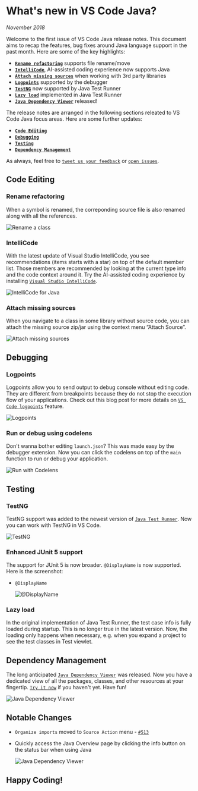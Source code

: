 # What's new in VS Code Java?

_November 2018_

Welcome to the first issue of VS Code Java release notes. This document aims to
recap the features, bug fixes around Java language support in the past month.
Here are some of the key highlights:

-   **[`Rename refactoring`](#rename-refactoring)** supports file rename/move
-   **[`IntelliCode`](#intellicode)**, AI-assisted coding experience now supports
    Java
-   **[`Attach missing sources`](#attach-missing-sources)** when working with 3rd
    party libraries
-   **[`Logpoints`](#logpoints)** supported by the debugger
-   **[`TestNG`](#testng)** now supported by Java Test Runner
-   **[`Lazy load`](#lazy-load)** implemented in Java Test Runner
-   **[`Java Dependency Viewer`](#dependency-management)** released!

The release notes are arranged in the following sections releated to VS Code
Java focus areas. Here are some further updates:

-   **[`Code Editing`](#code-editing)**
-   **[`Debugging`](#debugging)**
-   **[`Testing`](#testing)**
-   **[`Dependency Management`](#dependency-management)**

As always, feel free to
[`tweet us your feedback`](https://twitter.com/intent/tweet?via=code&hashtags=Java%2CHappyCoding)
or [`open issues`](https://github.com/Microsoft/vscode-java-pack/issues).

## Code Editing

### Rename refactoring

When a symbol is renamed, the correponding source file is also renamed along
with all the references.

![`Rename a class`](https://github.com/Microsoft/vscode-java-pack/raw/main/release-notes/v0.5.0/renaming.gif)

### IntelliCode

With the latest update of Visual Studio IntelliCode, you see recommendations
(items starts with a star) on top of the default member list. Those members are
recommended by looking at the current type info and the code context around it.
Try the AI-assisted coding experience by installing
[`Visual Studio IntelliCode`](https://marketplace.visualstudio.com/items?itemName=VisualStudioExptTeam.vscodeintellicode).

![`IntelliCode for Java`](https://github.com/Microsoft/vscode-java-pack/raw/main/release-notes/v0.5.0/intellicode.gif)

### Attach missing sources

When you navigate to a class in some library without source code, you can attach
the missing source zip/jar using the context menu “Attach Source”.

![`Attach missing sources`](https://github.com/Microsoft/vscode-java-pack/raw/main/release-notes/v0.5.0/attachsource.gif)

## Debugging

### Logpoints

Logpoints allow you to send output to debug console without editing code. They
are different from breakpoints because they do not stop the execution flow of
your applications. Check out this blog post for more details on
[`VS Code logpoints`](https://code.visualstudio.com/blogs/2018/07/12/introducing-logpoints-and-auto-attach#_introducing-logpoints)
feature.

![`Logpoints`](https://github.com/Microsoft/vscode-java-pack/raw/main/release-notes/v0.5.0/logpoints.gif)

### Run or debug using codelens

Don't wanna bother editing `launch.json`? This was made easy by the debugger
extension. Now you can click the codelens on top of the `main` function to run
or debug your application.

![`Run with Codelens`](https://github.com/Microsoft/vscode-java-pack/raw/main/release-notes/v0.5.0/launch-with-codelens.gif)

## Testing

### TestNG

TestNG support was added to the newest version of
[`Java Test Runner`](https://marketplace.visualstudio.com/items?itemName=vscjava.vscode-java-test).
Now you can work with TestNG in VS Code.

![`TestNG`](https://github.com/Microsoft/vscode-java-pack/raw/main/release-notes/v0.5.0/testng.gif)

### Enhanced JUnit 5 support

The support for JUnit 5 is now broader. `@DisplayName` is now supported. Here is
the screenshot:

-   `@DisplayName`

    ![`@DisplayName`](https://github.com/Microsoft/vscode-java-pack/raw/main/release-notes/v0.5.0/junit5-displayname.png)

### Lazy load

In the original implementation of Java Test Runner, the test case info is fully
loaded during startup. This is no longer true in the latest version. Now, the
loading only happens when necessary, e.g. when you expand a project to see the
test classes in Test viewlet.

## Dependency Management

The long anticipated
[`Java Dependency Viewer`](https://marketplace.visualstudio.com/items?itemName=vscjava.vscode-java-dependency)
was released. Now you have a dedicated view of all the packages, classes, and
other resources at your fingertip.
[`Try it now`](https://marketplace.visualstudio.com/items?itemName=vscjava.vscode-java-dependency)
if you haven't yet. Have fun!

![`Java Dependency Viewer`](https://github.com/Microsoft/vscode-java-pack/raw/main/release-notes/v0.5.0/dependency-viewer.gif)

## Notable Changes

-   `Organize imports` moved to `Source Action` menu -
    [`#513`](https://github.com/redhat-developer/vscode-java/issues/513)
-   Quickly access the Java Overview page by clicking the info button on the
    status bar when using Java

    ![`Java Dependency Viewer`](https://github.com/Microsoft/vscode-java-pack/raw/main/release-notes/v0.5.0/java-overview.gif)

## Happy Coding!
